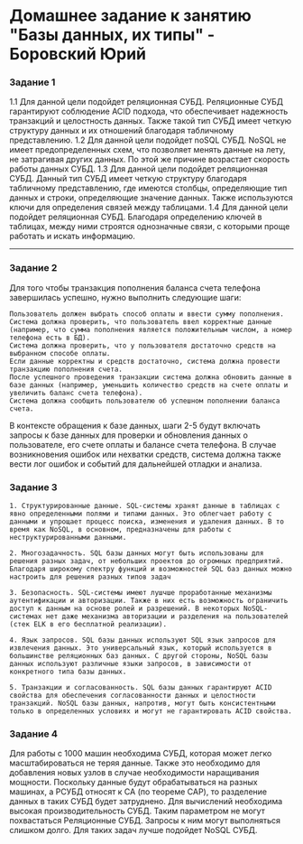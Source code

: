 # Домашнее задание к занятию "Базы данных, их типы" - Боровский Юрий


### Задание 1



1.1 Для данной цели подойдет реляционная СУБД. Реляционные СУБД гарантируют соблюдение ACID подхода, что обеспечивает надежность транзакций и целостность данных. Также такой тип СУБД имеет четкую структуру данных и их отношений благодаря табличному представлению.
1.2 Для данной цели подойдет noSQL СУБД. NoSQL не имеет предопределенных схем, что позволяет менять данные на лету, не затрагивая других данных. По этой же причине возрастает скорость работы данных СУБД.
1.3 Для данной цели подойдет реляционная СУБД. Данный тип СУБД имеет четкую структуру благодаря табличному представлению, где имеются столбцы, определяющие тип данных и строки, определяющие значение данных. Также используются ключи для определения связей между таблицами. 
1.4 Для данной цели подойдет реляционная СУБД. Благодаря определению ключей в таблицах, между ними строятся однозначные связи, с которыми проще работать и искать информацию.

---

### Задание 2

Для того чтобы транзакция пополнения баланса счета телефона завершилась успешно, нужно выполнить следующие шаги:

    Пользователь должен выбрать способ оплаты и ввести сумму пополнения.
    Система должна проверить, что пользователь ввел корректные данные (например, что сумма пополнения является положительным числом, а номер телефона есть в БД).
    Система должна проверить, что у пользователя достаточно средств на выбранном способе оплаты.
    Если данные корректны и средств достаточно, система должна провести транзакцию пополнения счета.
    После успешного проведения транзакции система должна обновить данные в базе данных (например, уменьшить количество средств на счете оплаты и увеличить баланс счета телефона).
    Система должна сообщить пользователю об успешном пополнении баланса счета.

В контексте обращения к базе данных, шаги 2-5 будут включать запросы к базе данных для проверки и обновления данных о пользователе, его счете оплаты и балансе счета телефона. В случае возникновения ошибок или нехватки средств, система должна также вести лог ошибок и событий для дальнейшей отладки и анализа.



### Задание 3



    1. Структурированные данные. SQL-системы хранят данные в таблицах с явно определенными полями и типами данных. Это облегчает работу с данными и упрощает процесс поиска, изменения и удаления данных. В то время как NoSQL, в основном, предназначены для работы с неструктурированными данными.

    2. Многозадачность. SQL базы данных могут быть использованы для решения разных задач, от небольших проектов до огромных предприятий. Благодаря широкому спектру функций и возможностей SQL баз данных можно настроить для решения разных типов задач

    3. Безопасность. SQL-системы имеют лушчше проработанные механизмы аутентификации и авторизации. Также в них есть возможность ограничить доступ к данным на основе ролей и разрешений. В некоторых NoSQL-системах нет даже механизма авторизации и разделения на пользователей (стек ELK в его бесплатной реализации).

    4. Язык запросов. SQL базы данных используют SQL язык запросов для извлечения данных. Это универсальный язык, который используется в большинстве реляционных баз данных. С другой стороны, NoSQL базы данных используют различные языки запросов, в зависимости от конкретного типа базы данных.
    
    5. Транзакции и согласованность. SQL базы данных гарантируют ACID свойства для обеспечения согласованности данных и целостности транзакций. NoSQL базы данных, напротив, могут быть консистентными только в определенных условиях и могут не гарантировать ACID свойства.

### Задание 4

Для работы с 1000 машин необходима СУБД, которая может легко масштабироваться не теряя данные. Также это необходимо для добавления новых узлов в случае необходимости наращивания мощности. Поскольку данные будут обрабатываться на разных машинах, а РСУБД относят к СА (по теореме CAP), то разделение данных в таких  СУБД будет затруднено.
Для вычислений необходима высокая производительность СУБД. Таким параметром не могут похвастаться Реляционные СУБД. Запросы к ним могут выполняться слишком долго.
Для таких задач лучше подойдет NoSQL СУБД.
